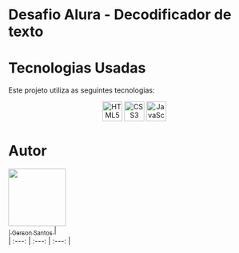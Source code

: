 # Desafio Alura - Decodificador de texto

# Tecnologias Usadas

Este projeto utiliza as seguintes tecnologias:

<p align="center">
  <img src="https://cdn.jsdelivr.net/gh/devicons/devicon/icons/html5/html5-original.svg" alt="HTML5" width="40" height="40"/>
  <img src="https://cdn.jsdelivr.net/gh/devicons/devicon/icons/css3/css3-original.svg" alt="CSS3" width="40" height="40"/>
  <img src="https://cdn.jsdelivr.net/gh/devicons/devicon/icons/javascript/javascript-original.svg" alt="JavaScript" width="40" height="40"/>
</p>

# Autor

[<img loading="lazy" src="https://avatars.githubusercontent.com/u/173969058?v=4" width=115><br><sub>| Gerson Santos </sub>](https://https://github.com/gerson1077) |  
| :---: | :---: | :---: |
